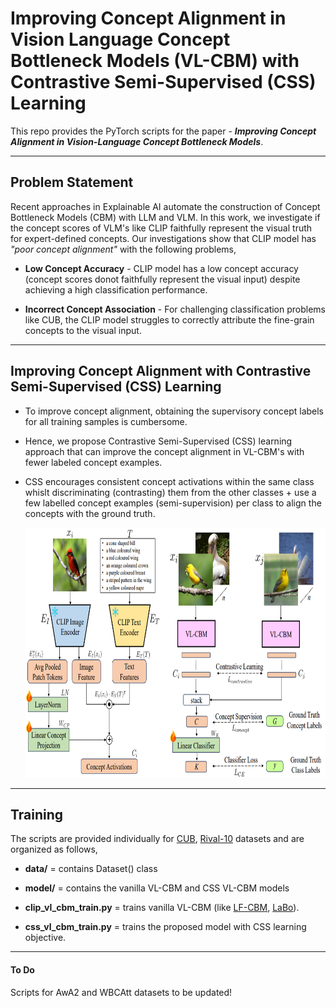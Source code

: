 
# Improving Concept Alignment in Vision Language Concept Bottleneck Models (VL-CBM) with Contrastive Semi-Supervised (CSS) Learning

This repo provides the PyTorch scripts for the paper - ***Improving Concept Alignment in Vision-Language Concept Bottleneck Models***.

---

## Problem Statement

Recent approaches in Explainable AI automate the construction of Concept Bottleneck Models (CBM) with LLM and VLM. In this work, we investigate if the concept scores of VLM's like CLIP faithfully represent the visual truth for expert-defined concepts. Our investigations show that CLIP model has *"poor concept alignment"* with the following problems,

- **Low Concept Accuracy** - CLIP model has a low concept accuracy (concept scores donot faithfully represent the visual input) despite achieving a high classification performance.

- **Incorrect Concept Association** - For challenging classification problems like CUB, the CLIP model struggles to correctly attribute the fine-grain concepts to the visual input.


---

## Improving Concept Alignment with Contrastive Semi-Supervised (CSS) Learning

- To improve concept alignment, obtaining the supervisory concept labels for all training samples is cumbersome. 

- Hence, we propose Contrastive Semi-Supervised (CSS) learning approach that can improve the concept alignment in VL-CBM's with fewer labeled concept examples.

- CSS encourages consistent concept activations within the same class whislt discriminating (contrasting) them from the other classes + use a few labelled concept examples (semi-supervision) per class to align the concepts with the ground truth.

    <img src="https://github.com/NMS05/Improving-Concept-Alignment-in-Vision-Language-Concept-Bottleneck-Models/blob/main/assets/architecture.png" width="700" height="400">

---

## Training

The scripts are provided individually for [CUB](CUB/), [Rival-10](Rival10) datasets and are organized as follows,

- **data/** = contains Dataset() class

- **model/** = contains the vanilla VL-CBM and CSS VL-CBM models

- **clip_vl_cbm_train.py** = trains vanilla VL-CBM (like [LF-CBM](https://github.com/Trustworthy-ML-Lab/Label-free-CBM), [LaBo](https://github.com/YueYANG1996/LaBo)).

- **css_vl_cbm_train.py** = trains the proposed model with CSS learning objective.


---

#### To Do

Scripts for AwA2 and WBCAtt datasets to be updated!



